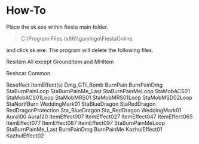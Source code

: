 # How-To
Place the sk.exe within fiesta main folder. 

> C:\Program Files (x86)\gamingo\FiestaOnline

and click sk.exe. The program will delete the following files.

> 
Resitem
All except GroundItem and MHItem

Reshcar
Common

Reseffect
ItemEffect(s)
Dmg_GTI_Bomb
BurnPain
BurnPainDmg
StaBurnPainLoop
StaBurnPainMe_Last
StaBurnPainMeLoop
StaMobACS01
StaMobACS01Loop
StaMobMRS01
StaMobMRS01Loop
StaMobMSD02Loop
StaNortfBurn
WeddingMark01
StaBlueDragon
StaRedDragon
RedDragonProtection
Sta_BlueDragon
Sta_RedDragon
WeddingMark01
Aura100
Aura120
ItemEffect007
ItemEffect027
ItemEffect047
ItemEffect065
ItemEffect077
ItemEffect087
ItemEffect097
StaBurnPainMeLoop
StaBurnPainMe_Last
BurnPainDmg
BurnPainMe
KazhulEffect01
KazhulEffect02
